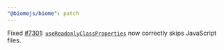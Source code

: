 ```yaml
---
"@biomejs/biome": patch
---
```


Fixed [#7301](https://github.com/biomejs/biome/issues/7301): [`useReadonlyClassProperties`](https://biomejs.dev/linter/rules/use-readonly-class-properties/) now correctly skips JavaScript files.
